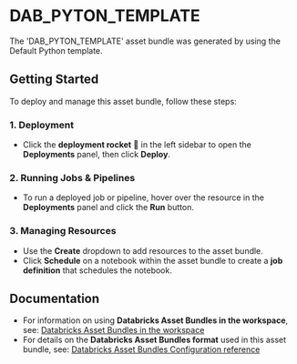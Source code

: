 # DAB_PYTON_TEMPLATE

The 'DAB_PYTON_TEMPLATE' asset bundle was generated by using the Default Python template.

## Getting Started

To deploy and manage this asset bundle, follow these steps:

### 1. Deployment

- Click the **deployment rocket** 🚀 in the left sidebar to open the **Deployments** panel, then click **Deploy**.

### 2. Running Jobs & Pipelines

- To run a deployed job or pipeline, hover over the resource in the **Deployments** panel and click the **Run** button.

### 3. Managing Resources

- Use the **Create** dropdown to add resources to the asset bundle.
- Click **Schedule** on a notebook within the asset bundle to create a **job definition** that schedules the notebook.

## Documentation

- For information on using **Databricks Asset Bundles in the workspace**, see: [Databricks Asset Bundles in the workspace](https://docs.databricks.com/aws/en/dev-tools/bundles/workspace-bundles)
- For details on the **Databricks Asset Bundles format** used in this asset bundle, see: [Databricks Asset Bundles Configuration reference](https://docs.databricks.com/aws/en/dev-tools/bundles/reference)
